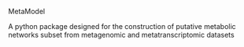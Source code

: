 MetaModel

A python package designed for the construction of putative metabolic networks
subset from metagenomic and metatranscriptomic datasets

